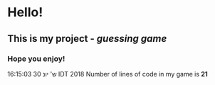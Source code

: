 # Hello!
## This is my project - *guessing game*
### Hope you enjoy!
ש' יונ 30 16:15:03 IDT 2018
Number of lines of code in my game is **21**
